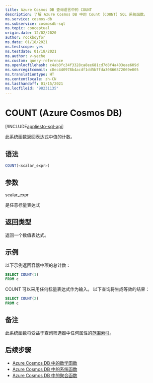 ```yaml
---
title: Azure Cosmos DB 查询语言中的 COUNT
description: 了解 Azure Cosmos DB 中的 Count (COUNT) SQL 系统函数。
ms.service: cosmos-db
ms.subservice: cosmosdb-sql
ms.topic: conceptual
origin.date: 12/02/2020
author: rockboyfor
ms.date: 01/18/2021
ms.testscope: yes
ms.testdate: 01/18/2021
ms.author: v-yeche
ms.custom: query-reference
ms.openlocfilehash: c4ab3fc34f3328ca8ee681cd7d8f4a403eae609d
ms.sourcegitcommit: c8ec440978b4acdf1dd5b7fda30866872069e005
ms.translationtype: HT
ms.contentlocale: zh-CN
ms.lasthandoff: 01/15/2021
ms.locfileid: "98231135"
---
```

<!--Verified successfully-->
# <a name="count-azure-cosmos-db"></a>COUNT (Azure Cosmos DB)
[!INCLUDE[appliesto-sql-api](includes/appliesto-sql-api.md)]

此系统函数返回表达式中值的计数。

## <a name="syntax"></a>语法

```sql
COUNT(<scalar_expr>)  
```  

## <a name="arguments"></a>参数

scalar_expr  

是任意标量表达式

## <a name="return-types"></a>返回类型

返回一个数值表达式。  

## <a name="examples"></a>示例

以下示例返回容器中项的总计数：

```sql
SELECT COUNT(1)
FROM c
``` 
COUNT 可以采用任何标量表达式作为输入。 以下查询将生成等效的结果：

```sql
SELECT COUNT(2)
FROM c
```

## <a name="remarks"></a>备注

此系统函数将受益于查询筛选器中任何属性的[范围索引](index-policy.md#includeexclude-strategy)。

## <a name="next-steps"></a>后续步骤

- [Azure Cosmos DB 中的数学函数](sql-query-mathematical-functions.md)
- [Azure Cosmos DB 中的系统函数](sql-query-system-functions.md)
- [Azure Cosmos DB 中的聚合函数](sql-query-aggregate-functions.md)

<!-- Update_Description: new article about sql query aggregate count -->
<!--NEW.date: 01/18/2021-->